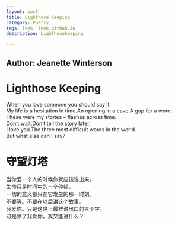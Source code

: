 ```yaml
---
layout: post
title: Lighthose Keeping
category: Poetry
tags: lnek, lnek.github.io
description: Lighthosekeeping

---
```

Author: Jeanette Winterson
---

# Lighthose Keeping

When you love someone you should say it.   
My life is a hesitation in time.An opening in a cave.A gap for a word.   
These were my stories – flashes across time.   
Don’t wait.Don’t tell the story later.   
I love you.The three most difficult words in the world.   
But what else can I say?   

# 守望灯塔

当你爱一个人的时候你就应该说出来。   
生命只是时间中的一个停顿。   
一切的意义都只在它发生的那一时刻。   
不要等。不要在以后讲这个故事。   
我爱你。只是这世上最难说出口的三个字。   
可是除了我爱你，我又能说什么？   


